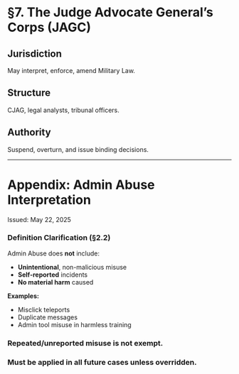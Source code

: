 # §7. The Judge Advocate General’s Corps (JAGC)

## Jurisdiction
May interpret, enforce, amend Military Law.

## Structure
CJAG, legal analysts, tribunal officers.

## Authority
Suspend, overturn, and issue binding decisions.

---

# Appendix: Admin Abuse Interpretation

Issued: May 22, 2025

### Definition Clarification (§2.2)
Admin Abuse does **not** include:
- **Unintentional**, non-malicious misuse
- **Self-reported** incidents
- **No material harm** caused

**Examples:**
- Misclick teleports
- Duplicate messages
- Admin tool misuse in harmless training

### Repeated/unreported misuse is **not** exempt.

### Must be applied in all future cases unless overridden.